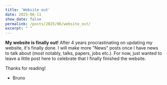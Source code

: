 ```yaml
---
title: 'Website out'
date: 2025-06-11
show_date: false
permalink: /posts/2025/06/website_out/
excerpt: " "
---
```


**My website is finally out!**
After 4 years procrastinating on updating my website, it's finally done.
I will make more "News" posts once I have news to talk about (most notably, talks, papers, jobs etc.).
For now, just wanted to leave a little post here to celebrate that I finally finished the website.

Thanks for reading!

- Bruno
